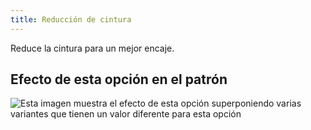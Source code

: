 ```yaml
---
title: Reducción de cintura
---
```


Reduce la cintura para un mejor encaje.

## Efecto de esta opción en el patrón

![Esta imagen muestra el efecto de esta opción superponiendo varias variantes que tienen un valor diferente para esta opción](cornelius_waistreduction_sample.svg "Efecto de esta opción en el patrón")
